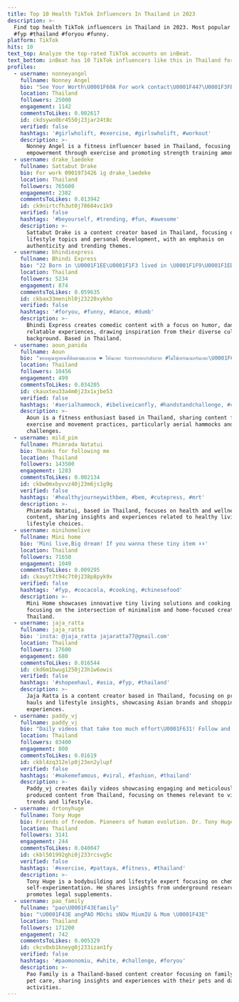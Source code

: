 ```yaml
---
title: Top 10 Health TikTok Influencers In Thailand in 2023
description: >-
  Find top health TikTok influencers in Thailand in 2023. Most popular hashtags:
  #fyp #thailand #foryou #funny.
platform: TikTok
hits: 10
text_top: Analyze the top-rated TikTok accounts on inBeat.
text_bottom: inBeat has 10 TikTok influencers like this in Thailand for you to work with.
profiles:
  - username: nonneyangel
    fullname: Nonney Angel
    bio: "See Your Worth\U0001F60A For work contact\U0001F447\U0001F3FB"
    location: Thailand
    followers: 25000
    engagement: 1142
    commentsToLikes: 0.002617
    id: ckdsywo0br4550j23jar24t8c
    verified: false
    hashtags: '#girlwholift, #exercise, #girlswholift, #workout'
    description: >-
      Nonney Angel is a fitness influencer based in Thailand, focusing on
      empowerment through exercise and promoting strength training among women.
  - username: drake_laedeke
    fullname: Sattabut Drake
    bio: For work 0901973426 ig drake_laedeke
    location: Thailand
    followers: 765600
    engagement: 2382
    commentsToLikes: 0.013942
    id: ck9nirtcfh3ut0j78684vc1k9
    verified: false
    hashtags: '#beyourself, #trending, #fun, #awesome'
    description: >-
      Sattabut Drake is a content creator based in Thailand, focusing on
      lifestyle topics and personal development, with an emphasis on
      authenticity and trending themes.
  - username: bhindiexpress
    fullname: Bhindi Express
    bio: "22 Born in \U0001F1EE\U0001F1F3 lived in \U0001F1F9\U0001F1ED studying in \U0001F1FA\U0001F1F8 Let's see if I can become a meme"
    location: Thailand
    followers: 5234
    engagement: 874
    commentsToLikes: 0.059635
    id: ckbax33menihl0j23220xykho
    verified: false
    hashtags: '#foryou, #funny, #dance, #dumb'
    description: >-
      Bhindi Express creates comedic content with a focus on humor, dance, and
      relatable experiences, drawing inspiration from their diverse cultural
      background. Based in Thailand.
  - username: aoun_panida
    fullname: Aoun
    bio: "ขอบคุณทุกคนที่ติดตามและกด ❤️ ให้นะคะ รักการออกกำลังกาย #ไม่ใช่เทรนเนอร์นะคะ\U0001F60D"
    location: Thailand
    followers: 10456
    engagement: 499
    commentsToLikes: 0.034205
    id: ckauxteu33a4m0j23x1xjbe53
    verified: false
    hashtags: '#aerialhammock, #ibeliveicanfly, #handstandchallenge, #clockchallenge'
    description: >-
      Aoun is a fitness enthusiast based in Thailand, sharing content focused on
      exercise and movement practices, particularly aerial hammocks and yoga
      challenges.
  - username: mild_pim
    fullname: Phimrada Natatui
    bio: Thanks for following me
    location: Thailand
    followers: 143500
    engagement: 1283
    commentsToLikes: 0.002134
    id: ckbw0mxbyvvz40j23m6js1g9g
    verified: false
    hashtags: '#healthyjourneywithbem, #bem, #cutepress, #mrt'
    description: >-
      Phimrada Natatui, based in Thailand, focuses on health and wellness
      content, sharing insights and experiences related to healthy living and
      lifestyle choices.
  - username: minihomelive
    fullname: Mini home
    bio: 'Mini live,Big dream! If you wanna these tiny item ⬇️⬇️'
    location: Thailand
    followers: 71650
    engagement: 1049
    commentsToLikes: 0.009295
    id: ckauyt7t94c7t0j238p8pyk9x
    verified: false
    hashtags: '#fyp, #cocacola, #cooking, #chinesefood'
    description: >-
      Mini Home showcases innovative tiny living solutions and cooking ideas,
      focusing on the intersection of minimalism and home-focused creativity in
      Thailand.
  - username: jaja_ratta
    fullname: jaja_ratta
    bio: 'insta: @jaja_ratta jajaratta77@gmail.com'
    location: Thailand
    followers: 17600
    engagement: 680
    commentsToLikes: 0.016544
    id: ckd6m1bwug1250j23h1w6owis
    verified: false
    hashtags: '#shopeehaul, #asia, #fyp, #thailand'
    description: >-
      Jaja Ratta is a content creator based in Thailand, focusing on product
      hauls and lifestyle insights, showcasing Asian brands and shopping
      experiences.
  - username: paddy_vj
    fullname: paddy_vj
    bio: "Daily videos that take too much effort\U0001F631! Follow and share ❤️"
    location: Thailand
    followers: 83400
    engagement: 800
    commentsToLikes: 0.01619
    id: ckbl4zq312elp0j23en2ylupf
    verified: false
    hashtags: '#makemefamous, #viral, #fashion, #thailand'
    description: >-
      Paddy_vj creates daily videos showcasing engaging and meticulously
      produced content from Thailand, focusing on themes relevant to viral
      trends and lifestyle.
  - username: drtonyhuge
    fullname: Tony Huge
    bio: Friends of freedom. Pioneers of human evolution. Dr. Tony Huge.
    location: Thailand
    followers: 3141
    engagement: 244
    commentsToLikes: 0.040047
    id: ckbl501992ghi0j233rcsvg5c
    verified: false
    hashtags: '#exercise, #pattaya, #fitness, #thailand'
    description: >-
      Tony Huge is a bodybuilding and lifestyle expert focusing on chemistry and
      self-experimentation. He shares insights from underground research and
      promotes legal supplements.
  - username: pao_family
    fullname: "pao\U0001F43Efamily"
    bio: "\U0001F43E angPAO MOchi sNOw MiumIU & Mom \U0001F43E"
    location: Thailand
    followers: 171200
    engagement: 742
    commentsToLikes: 0.005329
    id: ckcv0xb1kneyg0j233izan1fy
    verified: false
    hashtags: '#paomonomiu, #white, #challenge, #foryou'
    description: >-
      Pao Family is a Thailand-based content creator focusing on family life and
      pet care, sharing insights and experiences with their pets and daily
      activities.
---
```


